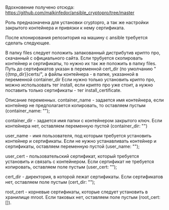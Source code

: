 Вдохновение получено отсюда:
https://github.com/malkinfedor/ansible_cryptopro/tree/master

Роль предназначена для установки cryptopro, а так же настройки закрытого контейнера и привязки к нему сертификата.

После клонирования репозитория на машину с ansible требуется сделать следующее.

В папку files следует положить запакованный дистрибутив крипто про, скачанный с официального сайта.
Если трубуется скопировать контейнер и сертификаты, то нужно их так же положить в папку files. Путь до сертификатов указан в переменной cert_dir (по умолчанию "{{tmp_dir}}certs/", а файлы контейнера - в папке, указанной в переменной container_dir Если нужно только установить крипто про, можно использовать тег install, если крипто про уже стоит, а нужно поставить только сертификаты - тег install_certificate.

Описание переменных.
container_name - задается имя контейнера, если контейнер не предполагается копировать, то оставляем пустым (container_name: "");

container_dir - задается имя папки с контейнером закрытого ключ. Если контейнера нет, оставляем переменную пустой (container_dir: "")

user_name - имя пользователя, под которым требуется установить контейнер и сертификаты. Если не нужно устанавливать контейнер и сертификаты, оставляем переменную пустой (user_name: "");

user_cert - пользовательский сертификат, который требуется установить и связать с контейнером. Если сертификат не требуется копировать, оставляем поле пустым (user_cert: "");

cert_dir - директория, в которой лежат сертификаты. Если сертификатов нет, оставляем поле пустым (cert_dir: "");

root_cert - корневые сертификаты, которые следует установить в хранилище mroot. Если таковых нет, оставляем поле пустым (root_cert: []).
